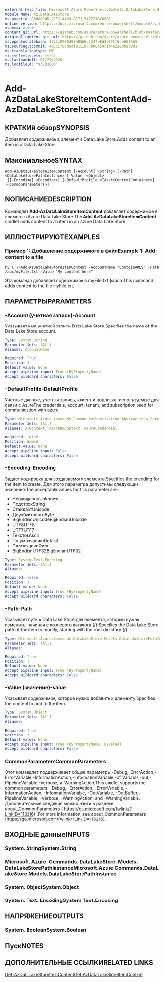 ```yaml
---
external help file: Microsoft.Azure.PowerShell.Cmdlets.DataLakeStore.dll-Help.xml
Module Name: Az.DataLakeStore
ms.assetid: B008028D-27FC-4469-BE71-54F7218C068B
online version: https://docs.microsoft.com/en-us/powershell/module/az.datalakestore/add-azdatalakestoreitemcontent
schema: 2.0.0
content_git_url: https://github.com/Azure/azure-powershell/blob/master/src/DataLakeStore/DataLakeStore/help/Add-AzDataLakeStoreItemContent.md
original_content_git_url: https://github.com/Azure/azure-powershell/blob/master/src/DataLakeStore/DataLakeStore/help/Add-AzDataLakeStoreItemContent.md
ms.openlocfilehash: 1727c0960d90a8566d2247e8d8e091f6ce66f9b5
ms.sourcegitcommit: 4d2c178cd6df9151877b08d54c1f4a228dbec9d1
ms.translationtype: MT
ms.contentlocale: ru-RU
ms.lasthandoff: 01/29/2020
ms.locfileid: "93731080"
---
```

# <span data-ttu-id="0d63c-101">Add-AzDataLakeStoreItemContent</span><span class="sxs-lookup"><span data-stu-id="0d63c-101">Add-AzDataLakeStoreItemContent</span></span>

## <span data-ttu-id="0d63c-102">КРАТКИй обзор</span><span class="sxs-lookup"><span data-stu-id="0d63c-102">SYNOPSIS</span></span>
<span data-ttu-id="0d63c-103">Добавляет содержимое в элемент в Data Lake Store.</span><span class="sxs-lookup"><span data-stu-id="0d63c-103">Adds content to an item in a Data Lake Store.</span></span>

## <span data-ttu-id="0d63c-104">Максимальное</span><span class="sxs-lookup"><span data-stu-id="0d63c-104">SYNTAX</span></span>

```
Add-AzDataLakeStoreItemContent [-Account] <String> [-Path] <DataLakeStorePathInstance> [-Value] <Object>
 [[-Encoding] <Encoding>] [-DefaultProfile <IAzureContextContainer>] [<CommonParameters>]
```

## <span data-ttu-id="0d63c-105">NОПИСАНИЕ</span><span class="sxs-lookup"><span data-stu-id="0d63c-105">DESCRIPTION</span></span>
<span data-ttu-id="0d63c-106">Командлет **Add-AzDataLakeStoreItemContent** добавляет содержимое в элемент в Azure Data Lake Store.</span><span class="sxs-lookup"><span data-stu-id="0d63c-106">The **Add-AzDataLakeStoreItemContent** cmdlet adds content to an item in an Azure Data Lake Store.</span></span>

## <span data-ttu-id="0d63c-107">ИЛЛЮСТРИРУЮТ</span><span class="sxs-lookup"><span data-stu-id="0d63c-107">EXAMPLES</span></span>

### <span data-ttu-id="0d63c-108">Пример 1: Добавление содержимого в файл</span><span class="sxs-lookup"><span data-stu-id="0d63c-108">Example 1: Add content to a file</span></span>
```
PS C:\>Add-AzDataLakeStoreItemContent -AccountName "ContosoADLS" -Path /abc/myFile.txt -Value "My content here"
```

<span data-ttu-id="0d63c-109">Эта команда добавляет содержимое в myFile.txt файла.</span><span class="sxs-lookup"><span data-stu-id="0d63c-109">This command adds content to the file myFile.txt.</span></span>

## <span data-ttu-id="0d63c-110">ПАРАМЕТРЫ</span><span class="sxs-lookup"><span data-stu-id="0d63c-110">PARAMETERS</span></span>

### <span data-ttu-id="0d63c-111">-Account (учетная запись)</span><span class="sxs-lookup"><span data-stu-id="0d63c-111">-Account</span></span>
<span data-ttu-id="0d63c-112">Указывает имя учетной записи Data Lake Store.</span><span class="sxs-lookup"><span data-stu-id="0d63c-112">Specifies the name of the Data Lake Store account.</span></span>

```yaml
Type: System.String
Parameter Sets: (All)
Aliases: AccountName

Required: True
Position: 0
Default value: None
Accept pipeline input: True (ByPropertyName)
Accept wildcard characters: False
```

### <span data-ttu-id="0d63c-113">-DefaultProfile</span><span class="sxs-lookup"><span data-stu-id="0d63c-113">-DefaultProfile</span></span>
<span data-ttu-id="0d63c-114">Учетные данные, учетная запись, клиент и подписка, используемые для связи с Azure</span><span class="sxs-lookup"><span data-stu-id="0d63c-114">The credentials, account, tenant, and subscription used for communication with azure</span></span>

```yaml
Type: Microsoft.Azure.Commands.Common.Authentication.Abstractions.Core.IAzureContextContainer
Parameter Sets: (All)
Aliases: AzContext, AzureRmContext, AzureCredential

Required: False
Position: Named
Default value: None
Accept pipeline input: False
Accept wildcard characters: False
```

### <span data-ttu-id="0d63c-115">-Encoding</span><span class="sxs-lookup"><span data-stu-id="0d63c-115">-Encoding</span></span>
<span data-ttu-id="0d63c-116">Задает кодировку для создаваемого элемента.</span><span class="sxs-lookup"><span data-stu-id="0d63c-116">Specifies the encoding for the item to create.</span></span>
<span data-ttu-id="0d63c-117">Для этого параметра допустимы следующие значения:</span><span class="sxs-lookup"><span data-stu-id="0d63c-117">The acceptable values for this parameter are:</span></span>
- <span data-ttu-id="0d63c-118">Неожиданно</span><span class="sxs-lookup"><span data-stu-id="0d63c-118">Unknown</span></span>
- <span data-ttu-id="0d63c-119">Подстрок</span><span class="sxs-lookup"><span data-stu-id="0d63c-119">String</span></span>
- <span data-ttu-id="0d63c-120">Стандарт</span><span class="sxs-lookup"><span data-stu-id="0d63c-120">Unicode</span></span>
- <span data-ttu-id="0d63c-121">Двухбайтового</span><span class="sxs-lookup"><span data-stu-id="0d63c-121">Byte</span></span>
- <span data-ttu-id="0d63c-122">BigEndianUnicode</span><span class="sxs-lookup"><span data-stu-id="0d63c-122">BigEndianUnicode</span></span>
- <span data-ttu-id="0d63c-123">UTF8</span><span class="sxs-lookup"><span data-stu-id="0d63c-123">UTF8</span></span>
- <span data-ttu-id="0d63c-124">UTF7</span><span class="sxs-lookup"><span data-stu-id="0d63c-124">UTF7</span></span>
- <span data-ttu-id="0d63c-125">Текстов</span><span class="sxs-lookup"><span data-stu-id="0d63c-125">Ascii</span></span>
- <span data-ttu-id="0d63c-126">По умолчанию</span><span class="sxs-lookup"><span data-stu-id="0d63c-126">Default</span></span>
- <span data-ttu-id="0d63c-127">Поставщики</span><span class="sxs-lookup"><span data-stu-id="0d63c-127">Oem</span></span>
- <span data-ttu-id="0d63c-128">BigEndianUTF32</span><span class="sxs-lookup"><span data-stu-id="0d63c-128">BigEndianUTF32</span></span>

```yaml
Type: System.Text.Encoding
Parameter Sets: (All)
Aliases:

Required: False
Position: 3
Default value: None
Accept pipeline input: True (ByPropertyName)
Accept wildcard characters: False
```

### <span data-ttu-id="0d63c-129">-Path</span><span class="sxs-lookup"><span data-stu-id="0d63c-129">-Path</span></span>
<span data-ttu-id="0d63c-130">Указывает путь к Data Lake Store для элемента, который нужно изменить, начиная с корневого каталога (/).</span><span class="sxs-lookup"><span data-stu-id="0d63c-130">Specifies the Data Lake Store path of the item to modify, starting with the root directory (/).</span></span>

```yaml
Type: Microsoft.Azure.Commands.DataLakeStore.Models.DataLakeStorePathInstance
Parameter Sets: (All)
Aliases:

Required: True
Position: 1
Default value: None
Accept pipeline input: True (ByPropertyName)
Accept wildcard characters: False
```

### <span data-ttu-id="0d63c-131">-Value (значение)</span><span class="sxs-lookup"><span data-stu-id="0d63c-131">-Value</span></span>
<span data-ttu-id="0d63c-132">Указывает содержимое, которое нужно добавить к элементу.</span><span class="sxs-lookup"><span data-stu-id="0d63c-132">Specifies the content to add to the item.</span></span>

```yaml
Type: System.Object
Parameter Sets: (All)
Aliases:

Required: True
Position: 2
Default value: None
Accept pipeline input: True (ByPropertyName, ByValue)
Accept wildcard characters: False
```

### <span data-ttu-id="0d63c-133">CommonParameters</span><span class="sxs-lookup"><span data-stu-id="0d63c-133">CommonParameters</span></span>
<span data-ttu-id="0d63c-134">Этот командлет поддерживает общие параметры:-Debug,-ErrorAction,-ErrorVariable,-InformationAction,-InformationVariable,-of Variable,-out,-PipelineVariable,-Verbose, и-WarningAction.</span><span class="sxs-lookup"><span data-stu-id="0d63c-134">This cmdlet supports the common parameters: -Debug, -ErrorAction, -ErrorVariable, -InformationAction, -InformationVariable, -OutVariable, -OutBuffer, -PipelineVariable, -Verbose, -WarningAction, and -WarningVariable.</span></span> <span data-ttu-id="0d63c-135">Дополнительные сведения можно найти в разделе about_CommonParameters ( https://go.microsoft.com/fwlink/?LinkID=113216) .</span><span class="sxs-lookup"><span data-stu-id="0d63c-135">For more information, see about_CommonParameters (https://go.microsoft.com/fwlink/?LinkID=113216).</span></span>

## <span data-ttu-id="0d63c-136">ВХОДНЫЕ данные</span><span class="sxs-lookup"><span data-stu-id="0d63c-136">INPUTS</span></span>

### <span data-ttu-id="0d63c-137">System. String</span><span class="sxs-lookup"><span data-stu-id="0d63c-137">System.String</span></span>

### <span data-ttu-id="0d63c-138">Microsoft. Azure. Commands. DataLakeStore. Models. DataLakeStorePathInstance</span><span class="sxs-lookup"><span data-stu-id="0d63c-138">Microsoft.Azure.Commands.DataLakeStore.Models.DataLakeStorePathInstance</span></span>

### <span data-ttu-id="0d63c-139">System. Object</span><span class="sxs-lookup"><span data-stu-id="0d63c-139">System.Object</span></span>

### <span data-ttu-id="0d63c-140">System. Text. Encoding</span><span class="sxs-lookup"><span data-stu-id="0d63c-140">System.Text.Encoding</span></span>

## <span data-ttu-id="0d63c-141">НАПРЯЖЕНИЕ</span><span class="sxs-lookup"><span data-stu-id="0d63c-141">OUTPUTS</span></span>

### <span data-ttu-id="0d63c-142">System. Boolean</span><span class="sxs-lookup"><span data-stu-id="0d63c-142">System.Boolean</span></span>

## <span data-ttu-id="0d63c-143">Пуск</span><span class="sxs-lookup"><span data-stu-id="0d63c-143">NOTES</span></span>

## <span data-ttu-id="0d63c-144">ДОПОЛНИТЕЛЬНЫЕ ССЫЛКИ</span><span class="sxs-lookup"><span data-stu-id="0d63c-144">RELATED LINKS</span></span>

[<span data-ttu-id="0d63c-145">Get-AzDataLakeStoreItemContent</span><span class="sxs-lookup"><span data-stu-id="0d63c-145">Get-AzDataLakeStoreItemContent</span></span>](./Get-AzDataLakeStoreItemContent.md)


